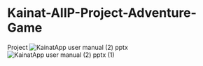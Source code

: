 # Kainat-AIIP-Project-Adventure-Game
Project
![KainatApp user manual (2) pptx](https://user-images.githubusercontent.com/91605125/139393568-8fd263d7-f833-4ff4-936d-1210d92657b2.jpg)
![KainatApp user manual (2) pptx (1)](https://user-images.githubusercontent.com/91605125/139393602-49972dc9-ca0f-486b-b69d-a26686d2a47a.jpg)
